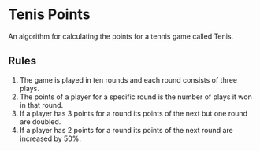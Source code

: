 # Tenis Points
An algorithm for calculating the points for a tennis
game called Tenis.

## Rules

1. The game is played in ten rounds and each round consists of three plays.
2. The points of a player for a specific round is the number of plays it won
   in that round.
3. If a player has 3 points for a round its points of the next but one round are
   doubled.
3. If a player has 2 points for a round its points of the next round are
   increased by 50%.
